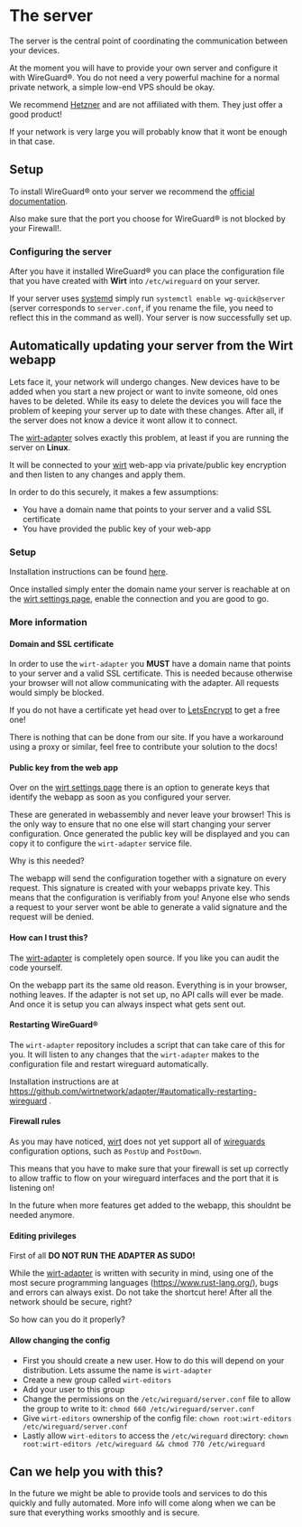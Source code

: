 # The server

The server is the central point of coordinating the communication between your devices.

At the moment you will have to provide your own server and configure it with WireGuard®.
You do not need a very powerful machine for a normal private network, a simple low-end VPS should be okay.

We recommend [Hetzner](https://www.hetzner.com/cloud) and are not affiliated with them. They just offer a good product!

If your network is very large you will probably know that it wont be enough in that case.

## Setup

To install WireGuard® onto your server we recommend the [official documentation](https://www.wireguard.com/install/).

Also make sure that the port you choose for WireGuard® is not blocked by your Firewall!.

### Configuring the server

After you have it installed WireGuard® you can place the configuration file that you have created with **Wirt** into `/etc/wireguard` on your server.

If your server uses [systemd](https://systemd.io/) simply run `systemctl enable wg-quick@server` (server corresponds to `server.conf`, if you rename the file, you need to reflect this in the command as well). Your server is now successfully set up.

## Automatically updating your server from the Wirt webapp

Lets face it, your network will undergo changes. New devices have to be added when you start a new project or want to invite someone, old ones haves to be deleted.
While its easy to delete the devices you will face the problem of keeping your server up to date with these changes. After all, if the server does not know a device it wont allow it to connect.

The [wirt-adapter](https://github.com/wirtnetwork/adapter) solves exactly this problem, at least if you are running the server on **Linux**.

It will be connected to your [wirt](https://wirt.network) web-app via private/public key encryption and then listen to any changes and apply them.

In order to do this securely, it makes a few assumptions:

- You have a domain name that points to your server and a valid SSL certificate
- You have provided the public key of your web-app

### Setup

Installation instructions can be found [here](https://github.com/wirtnetwork/adapter).

Once installed simply enter the domain name your server is reachable at on the [wirt settings page](https://wirt.network/settings), enable the connection and you are good to go.

### More information

#### Domain and SSL certificate

In order to use the `wirt-adapter` you **MUST** have a domain name that points to your server and a valid SSL certificate.
This is needed because otherwise your browser will not allow communicating with the adapter. All requests would simply be blocked.

If you do not have a certificate yet head over to [LetsEncrypt](https://letsencrypt.org/) to get a free one!

There is nothing that can be done from our site. If you have a workaround using a proxy or similar, feel free to contribute your solution to the docs!

#### Public key from the web app

Over on the [wirt settings page](https://wirt.network/settings) there is an option to generate keys that identify the webapp as soon as you configured your server.

These are generated in webassembly and never leave your browser! This is the only way to ensure that no one else will start changing your server configuration.
Once generated the public key will be displayed and you can copy it to configure the `wirt-adapter` service file.

Why is this needed?

The webapp will send the configuration together with a signature on every request. This signature is created with your webapps private key.
This means that the configuration is verifiably from you! Anyone else who sends a request to your server wont be able to generate a valid signature and the request will be denied.

#### How can I trust this?

The [wirt-adapter](https://github.com/wirtnetwork/adapter) is completely open source. If you like you can audit the code yourself.

On the webapp part its the same old reason. Everything is in your browser, nothing leaves. If the adapter is not set up, no API calls will ever be made.
And once it is setup you can always inspect what gets sent out.

#### Restarting WireGuard®

The `wirt-adapter` repository includes a script that can take care of this for you.
It will listen to any changes that the `wirt-adapter` makes to the configuration file and restart wireguard automatically.

Installation instructions are at https://github.com/wirtnetwork/adapter/#automatically-restarting-wireguard .

#### Firewall rules

As you may have noticed, [wirt](https://wirt.network) does not yet support all of [wireguards](https://wireguard.com) configuration options, such as `PostUp` and `PostDown`.

This means that you have to make sure that your firewall is set up correctly to allow traffic to flow on your wireguard interfaces and the port that it is listening on!

In the future when more features get added to the webapp, this shouldnt be needed anymore.

#### Editing privileges

First of all **DO NOT RUN THE ADAPTER AS SUDO!**

While the [wirt-adapter](https://github.com/wirtnetwork/adapter) is written with security in mind, using one of the most secure programming languages (https://www.rust-lang.org/), bugs and errors can always exist. Do not take the shortcut here! After all the network should be secure, right?

So how can you do it properly?

#### Allow changing the config

- First you should create a new user. How to do this will depend on your distribution. Lets assume the name is `wirt-adapter`
- Create a new group called `wirt-editors`
- Add your user to this group
- Change the permissions on the `/etc/wireguard/server.conf` file to allow the group to write to it: `chmod 660 /etc/wireguard/server.conf`
- Give `wirt-editors` ownership of the config file: `chown root:wirt-editors /etc/wireguard/server.conf`
- Lastly allow `wirt-editors` to access the `/etc/wireguard` directory: `chown root:wirt-editors /etc/wireguard && chmod 770 /etc/wireguard`

## Can we help you with this?

In the future we might be able to provide tools and services to do this quickly and fully automated.
More info will come along when we can be sure that everything works smoothly and is secure.

